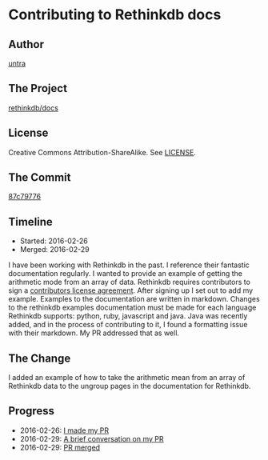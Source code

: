 # Contributing to Rethinkdb docs

## Author

[untra](https://github.com/untra)

## The Project

[rethinkdb/docs](https://github.com/rethinkdb/docs)

## License

Creative Commons Attribution-ShareAlike. See [LICENSE](https://github.com/rethinkdb/docs/blob/master/LICENSE).

## The Commit

[87c79776](https://github.com/rethinkdb/docs/commit/87c79776)

## Timeline

*   Started: 2016-02-26
*   Merged: 2016-02-29

I have been working with Rethinkdb in the past. I reference their fantastic documentation regularly. I wanted to provide an example of getting the arithmetic mode from an array of data. Rethinkdb requires contributors to sign a [contributors license agreement](http://rethinkdb.com/community/cla/). After signing up I set out to add my example. Examples to the documentation are written in markdown. Changes to the rethinkdb examples documentation must be made for each language Rethinkdb supports: python, ruby, javascript and java. Java was recently added, and in the process of contributing to it, I found a formatting issue with their markdown. My PR addressed that as well.

## The Change

I added an example of how to take the arithmetic mean from an array of Rethinkdb data to the ungroup pages in the documentation for Rethinkdb.

## Progress

*   2016-02-26: [I made my PR](https://github.com/rethinkdb/docs/pull/1037)
*   2016-02-29: [A brief conversation on my PR](https://github.com/rethinkdb/docs/pull/1037#issuecomment-190402974)
*   2016-02-29: [PR merged](https://github.com/rethinkdb/docs/pull/1037)
